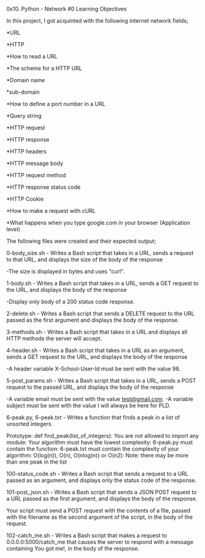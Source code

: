 0x10. Python - Network #0
Learning Objectives

In this project, I got acquinted with the following internet network fields;

*URL

*HTTP

*How to read a URL

*The scheme for a HTTP URL

*Domain name

*sub-domain

*How to define a port number in a URL

*Query string

*HTTP request

*HTTP response

*HTTP headers

*HTTP message body

*HTTP request method

*HTTP response status code

*HTTP Cookie

*How to make a request with cURL

*What happens when you type google.com in your browser (Application level)

The following files were created and their expected output;

0-body_size.sh - Writes a Bash script that takes in a URL, sends a request to that URL, and displays the size of the body of the response

-The size is displayed in bytes and uses "curl".

1-body.sh - Writes a Bash script that takes in a URL, sends a GET request to the URL, and displays the body of the response

-Display only body of a 200 status code response.

2-delete.sh - Writes a Bash script that sends a DELETE request to the URL passed as the first argument and displays the body of the response.

3-methods.sh - Writes a Bash script that takes in a URL and displays all HTTP methods the server will accept.

4-header.sh - Writes a Bash script that takes in a URL as an argument, sends a GET request to the URL, and displays the body of the response

-A header variable X-School-User-Id must be sent with the value 98.

5-post_params.sh - Writes a Bash script that takes in a URL, sends a POST request to the passed URL, and displays the body of the response

-A variable email must be sent with the value test@gmail.com. -A variable subject must be sent with the value I will always be here for PLD.

6-peak.py, 6-peak.txt - Writes a function that finds a peak in a list of unsorted integers.

Prototype: def find_peak(list_of_integers): You are not allowed to import any module: Your algorithm must have the lowest complexity: 6-peak.py must contain the function: 6-peak.txt must contain the complexity of your algorithm: O(log(n)), O(n), O(nlog(n)) or O(n2): Note: there may be more than one peak in the list

100-status_code.sh - Writes a Bash script that sends a request to a URL passed as an argument, and displays only the status code of the response.

101-post_json.sh - Writes a Bash script that sends a JSON POST request to a URL passed as the first argument, and displays the body of the response.

Your script must send a POST request with the contents of a file, passed with the filename as the second argument of the script, in the body of the request.

102-catch_me.sh - Writes a Bash script that makes a request to 0.0.0.0:5000/catch_me that causes the server to respond with a message containing You got me!, in the body of the response.

